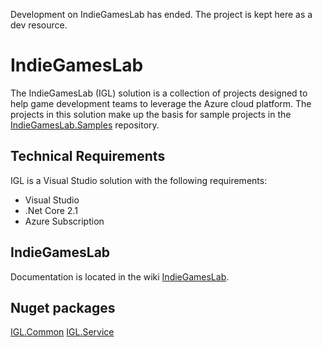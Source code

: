 Development on IndieGamesLab has ended. The project is kept here as a dev resource.

# IndieGamesLab
The IndieGamesLab (IGL) solution is a collection of projects designed to help game development teams to leverage the Azure cloud platform.  The projects in this solution make up the basis for sample projects in the [IndieGamesLab.Samples](https://github.com/spikesoftware/IndieGamesLab-Samples) repository.

## Technical Requirements
IGL is a Visual Studio solution with the following requirements:
* Visual Studio 
* .Net Core 2.1
* Azure Subscription

## IndieGamesLab
Documentation is located in the wiki [IndieGamesLab](https://github.com/spikesoftware/IndieGamesLab/wiki).

## Nuget packages
[IGL.Common](https://www.nuget.org/packages/IGL.Common)
[IGL.Service](https://www.nuget.org/packages/IGL.Service)
